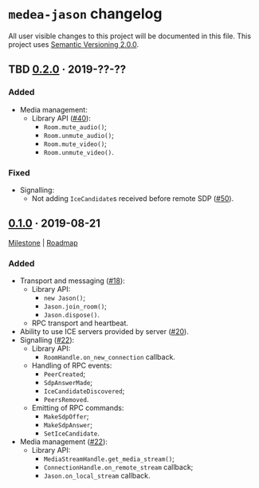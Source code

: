 `medea-jason` changelog
=======================

All user visible changes to this project will be documented in this file. This project uses [Semantic Versioning 2.0.0].




## TBD [0.2.0] · 2019-??-??
[0.2.0]: /../../tree/medea-jason-0.2.0/jason

### Added

- Media management:
    - Library API ([#40](/../../pull/40)):
        - `Room.mute_audio()`;
        - `Room.unmute_audio()`;
        - `Room.mute_video()`;
        - `Room.unmute_video()`.

### Fixed
- Signalling:
    - Not adding `IceCandidate`s received before remote SDP ([#50](/../../pull/50)).



## [0.1.0] · 2019-08-21
[0.1.0]: /../../tree/medea-jason-0.1.0/jason

[Milestone](/../../milestone/1) | [Roadmap](/../../issues/8)

### Added

- Transport and messaging ([#18](/../../pull/18)):
    - Library API:
        - `new Jason()`;
        - `Jason.join_room()`;
        - `Jason.dispose()`.
    - RPC transport and heartbeat.
- Ability to use ICE servers provided by server ([#20](/../../pull/20)).
- Signalling ([#22](/../../pull/22)):
    - Library API:
       - `RoomHandle.on_new_connection` callback.
    - Handling of RPC events:
        - `PeerCreated`;
        - `SdpAnswerMade`;
        - `IceCandidateDiscovered`;
        - `PeersRemoved`.
    - Emitting of RPC commands:
        - `MakeSdpOffer`;
        - `MakeSdpAnswer`;
        - `SetIceCandidate`.
- Media management ([#22](/../../pull/22)):
    - Library API:
        - `MediaStreamHandle.get_media_stream()`;
        - `ConnectionHandle.on_remote_stream` callback;
        - `Jason.on_local_stream` callback.





[Semantic Versioning 2.0.0]: https://semver.org
